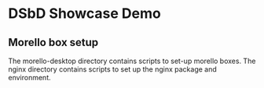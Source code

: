 # DSbD Showcase Demo

## Morello box setup

The morello-desktop directory contains scripts to set-up morello boxes.
The nginx directory contains scripts to set up the nginx package and environment.


